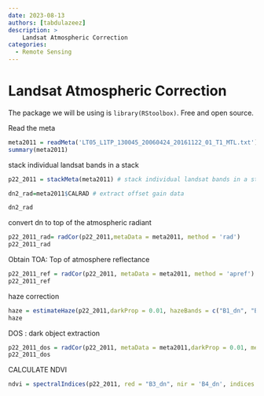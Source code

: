 ```yaml
---
date: 2023-08-13
authors: [tabdulazeez]
description: >
    Landsat Atmospheric Correction
categories:
  - Remote Sensing 
---
```


# Landsat Atmospheric Correction
The package we will be using is `library(RStoolbox)`. Free and open source.

<!-- more -->

 Read the meta 
```R
meta2011 = readMeta('LT05_L1TP_130045_20060424_20161122_01_T1_MTL.txt')
summary(meta2011)

```

 stack individual landsat bands in a stack
```R
p22_2011 = stackMeta(meta2011) # stack individual landsat bands in a stack

dn2_rad=meta2011$CALRAD # extract offset gain data

dn2_rad


```

  convert dn to top of the atmospheric radiant
```R
p22_2011_rad= radCor(p22_2011,metaData = meta2011, method = 'rad')
p22_2011_rad


```


 Obtain TOA: Top of atmosphere reflectance

```R 
p22_2011_ref = radCor(p22_2011, metaData = meta2011, method = 'apref')
p22_2011_ref

```

 haze correction

```R 
haze = estimateHaze(p22_2011,darkProp = 0.01, hazeBands = c("B1_dn", "B2_dn","B3_dn","B4_dn"))
haze

```

 DOS : dark object extraction

```R
p22_2011_dos = radCor(p22_2011, metaData = meta2011,darkProp = 0.01, method = 'dos')
p22_2011_dos 

```

 CALCULATE NDVI

```R
ndvi = spectralIndices(p22_2011, red = "B3_dn", nir = 'B4_dn', indices = 'NDVI')

```
